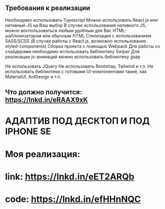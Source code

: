 ## Требования к реализации

Необходимо использовать Typescript
Можно использовать React.js или нативный JS на Ваш выбор
В случае использования нативного JS, можно воспользоваться любым удобным для Вас HTML-шаблонизатором или обычным HTML
Стилизация с использованием SASS/SCSS (В случае работы с React.js, возможно использование styled-components)
Сборка проекта с помощью Webpack
Для работы со слайдерами необходимо использовать библиотеку Swiper
Для реализации js-анимаций можно использовать библиотеку gsap

Не использовать JQuery
Не использовать Bootstrap, Tailwind и т.п.
Не использовать библиотеки с готовыми UI-компонентами такие, как MaterialUI, AntDesign и т.п.

## Что должно получится: https://lnkd.in/eRAAX9xK

# АДАПТИВ ПОД ДЕСКТОП И ПОД IPHONE SE

# Моя реализация:
# link: https://lnkd.in/eET2ARQb
# code: https://lnkd.in/efHHnNQC
